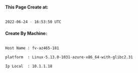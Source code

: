 
   
#### This Page Create at:

```bash

2022-06-24 - 16:53:50 UTC

```

#### Create By Machine:

```bash

Host Name : fv-az465-181

platform  : Linux-5.13.0-1031-azure-x86_64-with-glibc2.31

Ip Local  : 10.1.1.18

```

